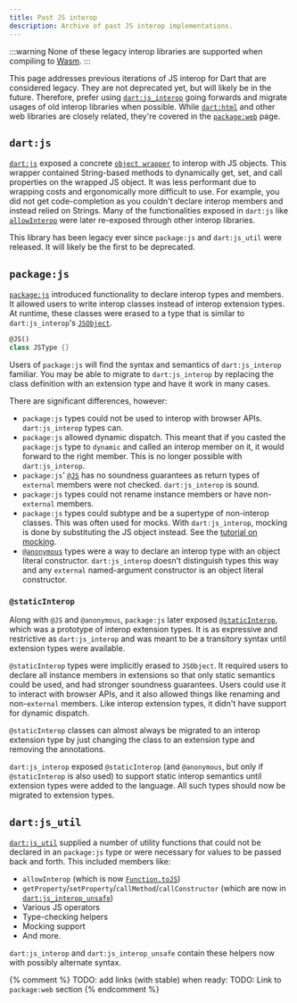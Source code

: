 ```yaml
---
title: Past JS interop
description: Archive of past JS interop implementations.
---
```


:::warning
None of these legacy interop libraries are supported when compiling to [Wasm][].
:::

This page addresses previous iterations of JS interop for Dart that are
considered legacy. They are not deprecated yet, but will likely be in the
future. Therefore, prefer using [`dart:js_interop`] going forwards and migrate
usages of old interop libraries when possible. While [`dart:html`] and other web
libraries are closely related, they're covered in the [`package:web`] page.

## `dart:js`

[`dart:js`] exposed a concrete [`object wrapper`] to interop with JS objects.
This wrapper contained String-based methods to dynamically get, set, and call
properties on the wrapped JS object. It was less performant due to wrapping
costs and ergonomically more difficult to use. For example, you did not get
code-completion as you couldn't declare interop members and instead relied on
Strings. Many of the functionalities exposed in `dart:js` like [`allowInterop`]
were later re-exposed through other interop libraries.

This library has been legacy ever since `package:js` and `dart:js_util` were
released. It will likely be the first to be deprecated.

## `package:js`

[`package:js`] introduced functionality to declare interop types and members.
It allowed users to write interop classes instead of interop extension types. At
runtime, these classes were erased to a type that is similar to
`dart:js_interop`'s [`JSObject`].

```dart
@JS()
class JSType {}
```

Users of `package:js` will find the syntax and semantics of `dart:js_interop`
familiar. You may be able to migrate to `dart:js_interop` by replacing the class
definition with an extension type and have it work in many cases.

There are significant differences, however:

- `package:js` types could not be used to interop with browser APIs.
  `dart:js_interop` types can.
- `package:js` allowed dynamic dispatch. This meant that if you casted the
  `package:js` type to `dynamic` and called an interop member on it, it would
  forward to the right member. This is no longer possible with
  `dart:js_interop`.
- `package:js`' [`@JS`] has no soundness guarantees as return types of
  `external` members were not checked. `dart:js_interop` is sound.
- `package:js` types could not rename instance members or have non-`external`
  members.
- `package:js` types could subtype and be a supertype of non-interop classes.
  This was often used for mocks. With `dart:js_interop`, mocking is done by
  substituting the JS object instead. See the [tutorial on mocking].
- [`@anonymous`] types were a way to declare an interop type with an object
  literal constructor. `dart:js_interop` doesn't distinguish types this way and
  any `external` named-argument constructor is an object literal constructor.

### `@staticInterop`

Along with `@JS` and `@anonymous`, `package:js` later exposed
[`@staticInterop`], which was a prototype of interop extension types. It is as
expressive and restrictive as `dart:js_interop` and was meant to be a
transitory syntax until extension types were available.

`@staticInterop` types were implicitly erased to `JSObject`. It required users
to declare all instance members in extensions so that only static semantics
could be used, and had stronger soundness guarantees. Users could use it to
interact with browser APIs, and it also allowed things like renaming and
non-`external` members. Like interop extension types, it didn't have support for
dynamic dispatch.

`@staticInterop` classes can almost always be migrated to an interop extension
type by just changing the class to an extension type and removing the
annotations.

`dart:js_interop` exposed `@staticInterop` (and `@anonymous`, but only if
`@staticInterop` is also used) to support static interop semantics until
extension types were added to the language. All such types should now be
migrated to extension types.

## `dart:js_util`

[`dart:js_util`] supplied a number of utility functions that could not be
declared in an `package:js` type or were necessary for values to be passed back
and forth. This included members like:

- `allowInterop` (which is now [`Function.toJS`])
- `getProperty`/`setProperty`/`callMethod`/`callConstructor` (which are now in
  [`dart:js_interop_unsafe`])
- Various JS operators
- Type-checking helpers
- Mocking support
- And more.

`dart:js_interop` and `dart:js_interop_unsafe` contain these helpers now with
possibly alternate syntax.

{% comment %}
TODO: add links (with stable) when ready:
TODO: Link to `package:web` section
{% endcomment %}

[`dart:js_interop`]: {{site.dart-api}}/{{site.sdkInfo.channel}}/dart-js_interop
[`dart:html`]: {{site.dart-api}}/{{site.sdkInfo.channel}}/dart-html
[`package:web`]: /interop/js-interop/package-web
[`dart:js`]: {{site.dart-api}}/{{site.sdkInfo.channel}}/dart-js
[`object wrapper`]: {{site.dart-api}}/{{site.sdkInfo.channel}}/dart-js/JsObject-class.html
[`allowInterop`]: {{site.dart-api}}/{{site.sdkInfo.channel}}/dart-js_util/allowInterop.html
[`package:js`]: {{site.pub-pkg}}/js
[`JSObject`]: {{site.dart-api}}/{{site.sdkInfo.channel}}/dart-js_interop/JSObject-extension-type.html
[`@JS`]: {{site.repo.dart.sdk}}/blob/main/sdk/lib/js/_js_annotations.dart#L11
[tutorial on mocking]: /interop/js-interop/mock
[`@anonymous`]: {{site.repo.dart.sdk}}/blob/main/sdk/lib/js/_js_annotations.dart#L40
[`@staticInterop`]: {{site.repo.dart.sdk}}/blob/main/sdk/lib/js/_js_annotations.dart#L48
[`dart:js_util`]: {{site.dart-api}}/{{site.sdkInfo.channel}}/dart-js_util
[`Function.toJS`]: {{site.dart-api}}/{{site.sdkInfo.channel}}/dart-js_interop/FunctionToJSExportedDartFunction/toJS.html
[`dart:js_interop_unsafe`]: {{site.dart-api}}/{{site.sdkInfo.channel}}/dart-js_interop_unsafe
[Wasm]: /web/wasm
